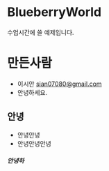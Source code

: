 # BlueberryWorld
수업시간에 쓸 예제입니다. 

# 만든사람
* 이시안 <sian07080@gmail.com>
* 안녕하세요.

## 안녕
* 안녕안녕
* 안녕안녕안녕

##### 안녕하
